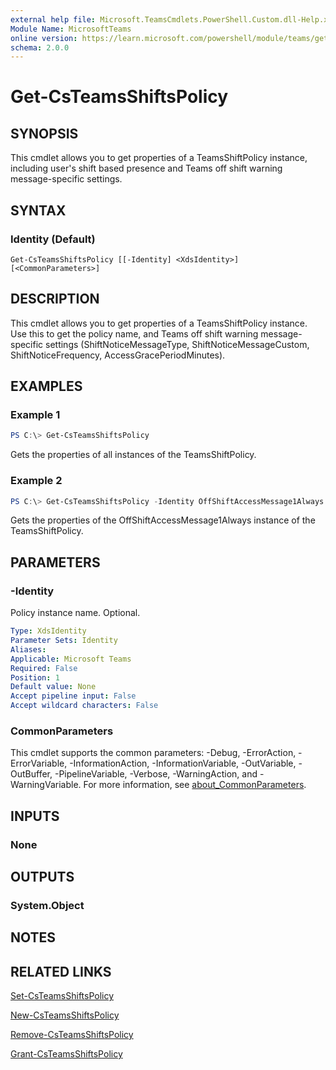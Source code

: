 ```yaml
---
external help file: Microsoft.TeamsCmdlets.PowerShell.Custom.dll-Help.xml
Module Name: MicrosoftTeams
online version: https://learn.microsoft.com/powershell/module/teams/get-teamsshiftspolicy
schema: 2.0.0
---
```


# Get-CsTeamsShiftsPolicy

## SYNOPSIS

This cmdlet allows you to get properties of a TeamsShiftPolicy instance, including user's shift based presence and Teams off shift warning message-specific settings.

## SYNTAX

### Identity (Default)
```
Get-CsTeamsShiftsPolicy [[-Identity] <XdsIdentity>] [<CommonParameters>]
```

## DESCRIPTION
This cmdlet allows you to get properties of a TeamsShiftPolicy instance. Use this to get the policy name, and Teams off shift warning message-specific settings (ShiftNoticeMessageType, ShiftNoticeMessageCustom, ShiftNoticeFrequency, AccessGracePeriodMinutes).


## EXAMPLES

### Example 1
```powershell
PS C:\> Get-CsTeamsShiftsPolicy
```

Gets the properties of all instances of the TeamsShiftPolicy.

### Example 2
```powershell
PS C:\> Get-CsTeamsShiftsPolicy -Identity OffShiftAccessMessage1Always
```

Gets the properties of the OffShiftAccessMessage1Always instance of the TeamsShiftPolicy.

## PARAMETERS

### -Identity
Policy instance name. Optional.

```yaml
Type: XdsIdentity
Parameter Sets: Identity
Aliases:
Applicable: Microsoft Teams
Required: False
Position: 1
Default value: None
Accept pipeline input: False
Accept wildcard characters: False
```

### CommonParameters
This cmdlet supports the common parameters: -Debug, -ErrorAction, -ErrorVariable, -InformationAction, -InformationVariable, -OutVariable, -OutBuffer, -PipelineVariable, -Verbose, -WarningAction, and -WarningVariable. For more information, see [about_CommonParameters](https://go.microsoft.com/fwlink/?LinkID=113216).


## INPUTS

### None

## OUTPUTS

### System.Object
## NOTES

## RELATED LINKS

[Set-CsTeamsShiftsPolicy](Set-CsTeamsShiftsPolicy.md)

[New-CsTeamsShiftsPolicy](New-CsTeamsShiftsPolicy.md)

[Remove-CsTeamsShiftsPolicy](Remove-CsTeamsShiftsPolicy.md)

[Grant-CsTeamsShiftsPolicy](Grant-CsTeamsShiftsPolicy.md)
